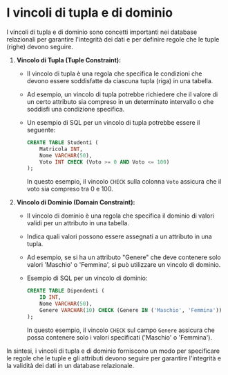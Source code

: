 # I vincoli di tupla e di dominio

I vincoli di tupla e di dominio sono concetti importanti nei database relazionali per garantire l'integrità dei dati e per definire regole che le tuple (righe) devono seguire.

1. **Vincolo di Tupla (Tuple Constraint):**
   - Il vincolo di tupla è una regola che specifica le condizioni che devono essere soddisfatte da ciascuna tupla (riga) in una tabella.
   - Ad esempio, un vincolo di tupla potrebbe richiedere che il valore di un certo attributo sia compreso in un determinato intervallo o che soddisfi una condizione specifica.
   - Un esempio di SQL per un vincolo di tupla potrebbe essere il seguente:

     ```sql
     CREATE TABLE Studenti (
         Matricola INT,
         Nome VARCHAR(50),
         Voto INT CHECK (Voto >= 0 AND Voto <= 100)
     );
     ```

     In questo esempio, il vincolo `CHECK` sulla colonna `Voto` assicura che il voto sia compreso tra 0 e 100.

2. **Vincolo di Dominio (Domain Constraint):**
   - Il vincolo di dominio è una regola che specifica il dominio di valori validi per un attributo in una tabella.
   - Indica quali valori possono essere assegnati a un attributo in una tupla.
   - Ad esempio, se si ha un attributo "Genere" che deve contenere solo valori 'Maschio' o 'Femmina', si può utilizzare un vincolo di dominio.
   - Esempio di SQL per un vincolo di dominio:

     ```sql
     CREATE TABLE Dipendenti (
         ID INT,
         Nome VARCHAR(50),
         Genere VARCHAR(10) CHECK (Genere IN ('Maschio', 'Femmina'))
     );
     ```

     In questo esempio, il vincolo `CHECK` sul campo `Genere` assicura che possa contenere solo i valori specificati ('Maschio' o 'Femmina').

In sintesi, i vincoli di tupla e di dominio forniscono un modo per specificare le regole che le tuple e gli attributi devono seguire per garantire l'integrità e la validità dei dati in un database relazionale.
